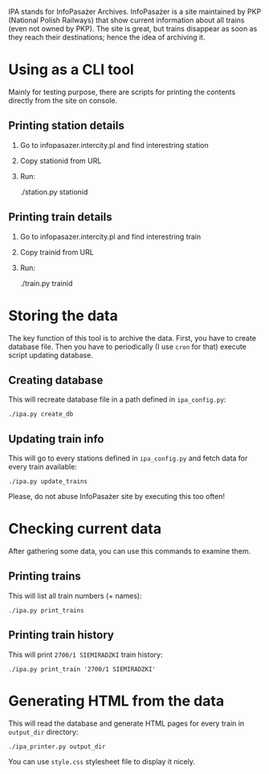 IPA stands for InfoPasażer Archives. InfoPasażer is a site maintained by PKP (National Polish Railways)
that show current information about all trains (even not owned by PKP). The site is great, but trains
disappear as soon as they reach their destinations; hence the idea of archiving it.

# Using as a CLI tool

Mainly for testing purpose, there are scripts for printing the contents directly from the site on console.

## Printing station details

1. Go to infopasazer.intercity.pl and find interestring station
2. Copy stationid from URL
3. Run:

    ./station.py stationid

## Printing train details

1. Go to infopasazer.intercity.pl and find interestring train
2. Copy trainid from URL
3. Run:

    ./train.py trainid

# Storing the data

The key function of this tool is to archive the data. First, you have to create database file. Then you have to periodically
(I use `cron` for that) execute script updating database.

## Creating database

This will recreate database file in a path defined in `ipa_config.py`:

    ./ipa.py create_db

## Updating train info

This will go to every stations defined in `ipa_config.py` and fetch data for every train available:

    ./ipa.py update_trains

Please, do not abuse InfoPasażer site by executing this too often!

# Checking current data 

After gathering some data, you can use this commands to examine them.

## Printing trains

This will list all train numbers (+ names):

    ./ipa.py print_trains

## Printing train history

This will print `2700/1 SIEMIRADZKI` train history:

    ./ipa.py print_train '2700/1 SIEMIRADZKI'

# Generating HTML from the data

This will read the database and generate HTML pages for every train in `output_dir` directory:

    ./ipa_printer.py output_dir

You can use `style.css` stylesheet file to display it nicely.

